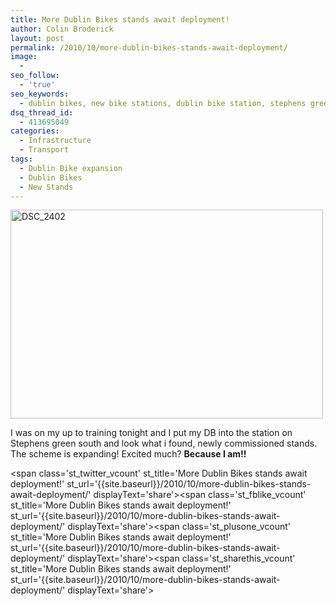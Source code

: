 ```yaml
---
title: More Dublin Bikes stands await deployment!
author: Colin Broderick
layout: post
permalink: /2010/10/more-dublin-bikes-stands-await-deployment/
image:
  - 
seo_follow:
  - 'true'
seo_keywords:
  - dublin bikes, new bike stations, dublin bike station, stephens green dublin, dublin
dsq_thread_id:
  - 413695049
categories:
  - Infrastructure
  - Transport
tags:
  - Dublin Bike expansion
  - Dublin Bikes
  - New Stands
---
```

[<img src="http://farm5.static.flickr.com/4132/5052879562_e903c6dfc6.jpg" alt="DSC_2402" width="500" height="334" />][1]

I was on my up to training tonight and I put my DB into the station on Stephens green south and look what i found, newly commissioned stands. The scheme is expanding! Excited much? **Because I am!!**

<span class='st\_twitter\_vcount' st\_title='More Dublin Bikes stands await deployment!' st\_url='{{site.baseurl}}/2010/10/more-dublin-bikes-stands-await-deployment/' displayText='share'></span><span class='st\_fblike\_vcount' st\_title='More Dublin Bikes stands await deployment!' st\_url='{{site.baseurl}}/2010/10/more-dublin-bikes-stands-await-deployment/' displayText='share'></span><span class='st\_plusone\_vcount' st\_title='More Dublin Bikes stands await deployment!' st\_url='{{site.baseurl}}/2010/10/more-dublin-bikes-stands-await-deployment/' displayText='share'></span><span class='st\_sharethis\_vcount' st\_title='More Dublin Bikes stands await deployment!' st\_url='{{site.baseurl}}/2010/10/more-dublin-bikes-stands-await-deployment/' displayText='share'></span>

 [1]: http://www.flickr.com/photos/yeolderusty/5052879562/ "DSC_2402 by yeolderusty, on Flickr"